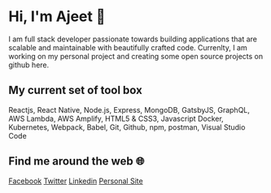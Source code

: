 # Hi, I'm Ajeet 👋

I am full stack developer passionate towards building applications that are scalable and maintainable with beautifully crafted code. Currenlty, I am working on my personal project and creating some open source projects on github here.

## My current set of tool box
Reactjs, React Native, Node.js, Express, MongoDB, GatsbyJS, GraphQL, AWS Lambda, AWS Amplify, HTML5 & CSS3, Javascript Docker, Kubernetes, Webpack, Babel, Git, Github, npm, postman, Visual Studio Code

## Find me around the web :globe_with_meridians:
[Facebook](https://www.facebook.com/chaulagain.ajeet) 
[Twitter](https://twitter.com/ajeetsweb) 
[Linkedin](https://www.linkedin.com/in/ajeet-chaulagain/) 
[Personal Site](https://ajeetchaulagain.com/)

